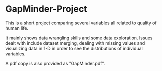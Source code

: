 # GapMinder-Project

This is a short project comparing several variables all related to quality of human life. 

It mainly shows data wrangling skills and some data exploration. Issues dealt with include dataset merging, dealing with missing values and visualizing data in 1-D in order to see the distributions of individual variables.

A pdf copy is also provided as "GapMinder.pdf".
